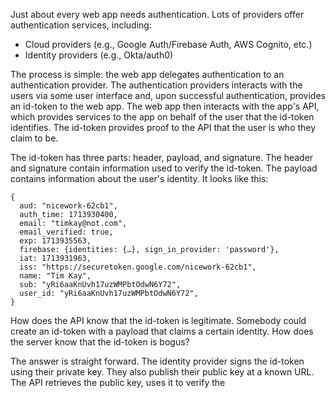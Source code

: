 Just about every web app needs authentication. Lots of providers offer authentication services, including:

* Cloud providers (e.g., Google Auth/Firebase Auth, AWS Cognito, etc.)
* Identity providers (e.g., Okta/auth0)

The process is simple: the web app delegates authentication to an authentication provider.
The authentication providers interacts with the users via some user interface and, upon successful authentication, provides an id-token to the web app.
The web app then interacts with the app's API, which provides services to the app on behalf of the user that the id-token identifies.
The id-token provides proof to the API that the user is who they claim to be.

The id-token has three parts: header, payload, and signature.
The header and signature contain information used to verify the id-token. The payload contains information about the user's identity. It looks like this:

```
{
  aud: "nicework-62cb1",
  auth_time: 1713930400,
  email: "timkay@not.com",
  email_verified: true,
  exp: 1713935563,
  firebase: {identities: {…}, sign_in_provider: 'password'},
  iat: 1713931963,
  iss: "https://securetoken.google.com/nicework-62cb1",
  name: "Tim Kay",
  sub: "yRi6aaKnUvh17uzWMPbtOdwN6Y72",
  user_id: "yRi6aaKnUvh17uzWMPbtOdwN6Y72",
}
```

How does the API know that the id-token is legitimate. Somebody could create an id-token with a payload that claims a certain identity.
How does the server know that the id-token is bogus?

The answer is straight forward. The identity provider signs the id-token using their private key. They also publish their public key at a known URL. The API retrieves the public key, uses it to verify the 
